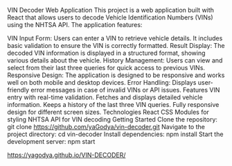 VIN Decoder Web Application
This project is a web application built with React that allows users to decode Vehicle Identification Numbers (VINs) using the NHTSA API. The application features:

VIN Input Form: Users can enter a VIN to retrieve vehicle details. It includes basic validation to ensure the VIN is correctly formatted.
Result Display: The decoded VIN information is displayed in a structured format, showing various details about the vehicle.
History Management: Users can view and select from their last three queries for quick access to previous VINs.
Responsive Design: The application is designed to be responsive and works well on both mobile and desktop devices.
Error Handling: Displays user-friendly error messages in case of invalid VINs or API issues.
Features
VIN entry with real-time validation.
Fetches and displays detailed vehicle information.
Keeps a history of the last three VIN queries.
Fully responsive design for different screen sizes.
Technologies
React
CSS Modules for styling
NHTSA API for VIN decoding
Getting Started
Clone the repository: git clone https://github.com/yaGodya/vin-decoder.git
Navigate to the project directory: cd vin-decoder
Install dependencies: npm install
Start the development server: npm start

https://yagodya.github.io/VIN-DECODER/
